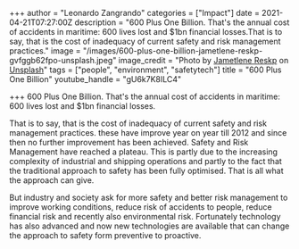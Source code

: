 +++
author = "Leonardo Zangrando"
categories = ["Impact"]
date = 2021-04-21T07:27:00Z
description = "600 Plus One Billion. That's the annual cost of accidents in maritime: 600 lives lost and $1bn financial losses.That is to say, that is the cost of inadequacy of current safety and risk management practices."
image = "/images/600-plus-one-billion-jametlene-reskp-gvfggb62fpo-unsplash.jpeg"
image_credit = "Photo by [Jametlene Reskp](https://unsplash.com/@reskp?utm_source=unsplash&utm_medium=referral&utm_content=creditCopyText) on [Unsplash](https://unsplash.com/s/photos/safety?utm_source=unsplash&utm_medium=referral&utm_content=creditCopyText)"
tags = ["people", "environment", "safetytech"]
title = "600 Plus One Billion"
youtube_handle = "gU6k7K8ILC4"

+++
600 Plus One Billion. That's the annual cost of accidents in maritime: 600 lives lost and $1bn financial losses.

That is to say, that is the cost of inadequacy of current safety and risk management practices. these have improve year on year till 2012 and since then no further improvement has been achieved. Safety and Risk Management have reached a plateau. This is partly due to the increasing complexity of industrial and shipping operations and partly to the fact that the traditional approach to safety has been fully optimised. That is all what the approach can give.

But industry and society ask for more safety and better risk management to improve working conditions, reduce risk of accidents to people, reduce financial risk and recently also environmental risk. Fortunately technology has also advanced and now new technologies are available that can change the approach to safety form preventive to proactive.

